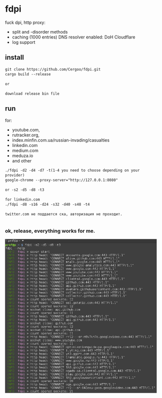 # fdpi
fuck dpi, http proxy:
- split and -disorder methods
- caching (1000 entries) DNS resolver enabled: DoH Cloudflare
- log support

## install
```
git clone https://github.com/Cergoo/fdpi.git
cargo build --release

or

download release bin file 
```

## run
for: 
- youtube.com, 
- rutracker.org,
- index.minfin.com.ua/russian-invading/casualties
- linkedin.com
- medium.com
- meduza.io
- and other
```
./fdpi -d2 -d4 -d7 -t(1-4 you need to choose depending on your provider)        
google-chrome --proxy-server="http://127.0.0.1:8080"

or -s2 -d5 -d8 -t3

for linkedin.com
./fdpi -d8 -s16 -d24 -s32 -d40 -s48 -t4

twitter.com не поддается ска, авторизация не проходит.


```

### ok, release, everything works for me.


<img src="img1.jpg" width="500">